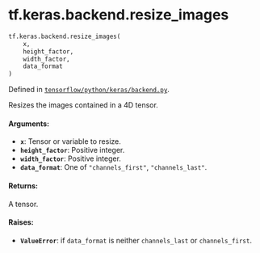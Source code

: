 <div itemscope itemtype="http://developers.google.com/ReferenceObject">
<meta itemprop="name" content="tf.keras.backend.resize_images" />
<meta itemprop="path" content="Stable" />
</div>

# tf.keras.backend.resize_images

``` python
tf.keras.backend.resize_images(
    x,
    height_factor,
    width_factor,
    data_format
)
```



Defined in [`tensorflow/python/keras/backend.py`](/code/stable/tensorflow/python/keras/backend.py).

Resizes the images contained in a 4D tensor.

#### Arguments:

* <b>`x`</b>: Tensor or variable to resize.
* <b>`height_factor`</b>: Positive integer.
* <b>`width_factor`</b>: Positive integer.
* <b>`data_format`</b>: One of `"channels_first"`, `"channels_last"`.


#### Returns:

A tensor.


#### Raises:

* <b>`ValueError`</b>: if `data_format` is neither
        `channels_last` or `channels_first`.
